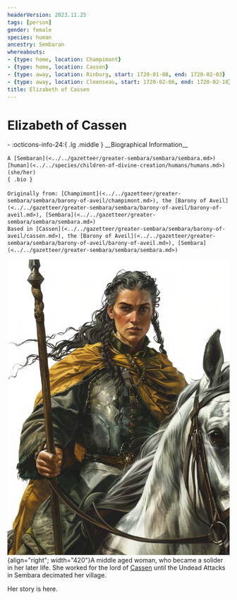 ```yaml
---
headerVersion: 2023.11.25
tags: [person]
gender: female
species: human
ancestry: Sembaran
whereabouts:
- {type: home, location: Champimont}
- {type: home, location: Cassen}
- {type: away, location: Rinburg, start: 1720-01-08, end: 1720-02-03}
- {type: away, location: Cleenseau, start: 1720-02-06, end: 1720-02-10}
title: Elizabeth of Cassen
---
```

# Elizabeth of Cassen
<div class="grid cards ext-narrow-margin ext-one-column" markdown>
- :octicons-info-24:{ .lg .middle } __Biographical Information__

    A [Sembaran](<../../gazetteer/greater-sembara/sembara/sembara.md>) [human](<../../species/children-of-divine-creation/humans/humans.md>) (she/her)  
    { .bio }

    Originally from: [Champimont](<../../gazetteer/greater-sembara/sembara/barony-of-aveil/champimont.md>), the [Barony of Aveil](<../../gazetteer/greater-sembara/sembara/barony-of-aveil/barony-of-aveil.md>), [Sembara](<../../gazetteer/greater-sembara/sembara/sembara.md>)
    Based in [Cassen](<../../gazetteer/greater-sembara/sembara/barony-of-aveil/cassen.md>), the [Barony of Aveil](<../../gazetteer/greater-sembara/sembara/barony-of-aveil/barony-of-aveil.md>), [Sembara](<../../gazetteer/greater-sembara/sembara/sembara.md>)
</div>


![Elizabeth of Cassen](../../assets/elizabeth-of-cassen.png){align="right"; width="420"}A middle aged woman, who became a solider in her later life. She worked for the lord of [Cassen](<../../gazetteer/greater-sembara/sembara/barony-of-aveil/cassen.md>) until the Undead Attacks in Sembara decimated her village.

Her story is here.


